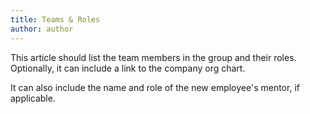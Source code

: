 ```yaml
---
title: Teams & Roles
author: author
---
```


This article should list the team members in the group and their roles. Optionally, it can include a link to the company org chart.

It can also include the name and role of the new employee's mentor, if applicable.
